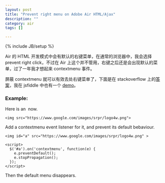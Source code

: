 ```yaml
---
layout: post
title: "Prevent right menu on Adobe Air HTML/Ajax"
description: ""
category: air
tags: []

---
```

{% include JB/setup %}

Air 的 HTML 开发模式中会有默认的右键菜单，在通常的浏览器中，我会选择 prevent right click，不过在 Air 上这个并不管用，右键之后还是会出现默认的菜单，过了一年我才想起来 contextmenu 事件。

屏蔽 contextmenu 就可以有效去处右键菜单了，下面是在 stackoverflow 上的[答案](http://stackoverflow.com/questions/13228628/adobe-air-htmljs-prevent-rightclick-event-of-image-input-and-textarea/16912255#16912255)，我在 jsfiddle 中也有一个 [demo](http://jsfiddle.net/Witcher42/VQWF7/)。

### Example:

Here is an <img> now.

    <img src="https://www.google.com/images/srpr/logo4w.png">
    
Add a contextmenu event listener for it, and prevent its default bebaviour.

    <img id="a" src="https://www.google.com/images/srpr/logo4w.png" >
    
    <script>
      $('#a').on('contextmenu', function(e) {
        e.preventDefault();
        e.stopPropagation();
      });
    </script>
    
Then the default menu disappears.